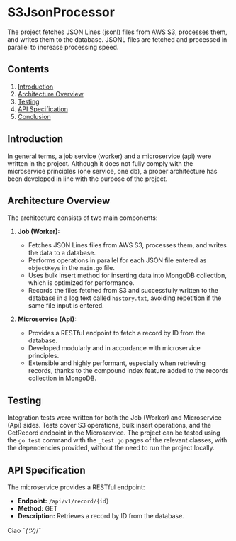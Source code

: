 # S3JsonProcessor

The project fetches JSON Lines (jsonl) files from AWS S3, processes them, and writes them to the database. JSONL files are fetched and processed in parallel to increase processing speed.

## Contents

1. [Introduction](#introduction)
2. [Architecture Overview](#architecture)
3. [Testing](#testing)
4. [API Specification](#api-specification)
5. [Conclusion](#conclusion)

## Introduction <a name="introduction"></a>

In general terms, a job service (worker) and a microservice (api) were written in the project. Although it does not fully comply with the microservice principles (one service, one db), a proper architecture has been developed in line with the purpose of the project.

## Architecture Overview <a name="architecture"></a>

The architecture consists of two main components:

1. **Job (Worker):**
   - Fetches JSON Lines files from AWS S3, processes them, and writes the data to a database.
   - Performs operations in parallel for each JSON file entered as `objectKeys` in the `main.go` file.
   - Uses bulk insert method for inserting data into MongoDB collection, which is optimized for performance.
   - Records the files fetched from S3 and successfully written to the database in a log text called `history.txt`, avoiding repetition if the same file input is entered.

2. **Microservice (Api):**
   - Provides a RESTful endpoint to fetch a record by ID from the database.
   - Developed modularly and in accordance with microservice principles.
   - Extensible and highly performant, especially when retrieving records, thanks to the compound index feature added to the records collection in MongoDB.

## Testing <a name="testing"></a>

Integration tests were written for both the Job (Worker) and Microservice (Api) sides. Tests cover S3 operations, bulk insert operations, and the GetRecord endpoint in the Microservice. The project can be tested using the `go test` command with the `_test.go` pages of the relevant classes, with the dependencies provided, without the need to run the project locally.

## API Specification <a name="api-specification"></a>

The microservice provides a RESTful endpoint:

- **Endpoint:** `/api/v1/record/{id}`
- **Method:** GET
- **Description:** Retrieves a record by ID from the database.





Ciao ¯_(ツ)_/¯
